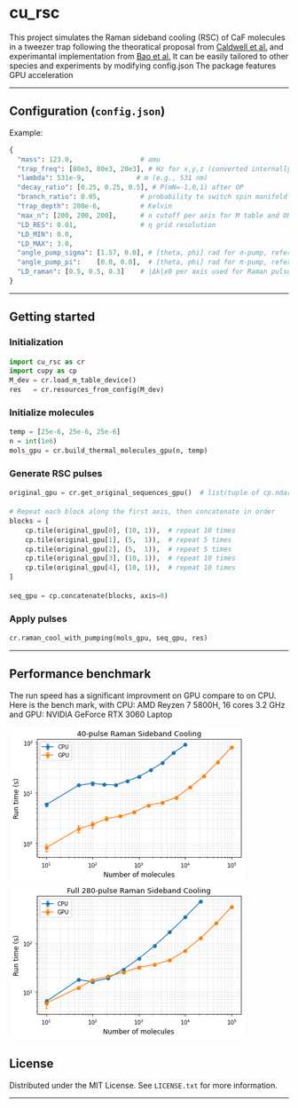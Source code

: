 # cu_rsc

This project simulates the Raman sideband cooling (RSC) of CaF molecules in a tweezer trap following the theoratical proposal from [Caldwell et al.](https://doi.org/10.1103/PhysRevResearch.2.013251) 
and experimantal implementation from [Bao et al.](https://doi.org/10.1103/PhysRevX.14.031002)
It can be easily tailored to other species and experiments by modifying config.json
The package features GPU acceleration

---


## Configuration (`config.json`)

Example:
```python
{
  "mass": 123.0,                 # amu
  "trap_freq": [80e3, 80e3, 20e3], # Hz for x,y,z (converted internally to rad/s)
  "lambda": 531e-9,             # m (e.g., 531 nm)
  "decay_ratio": [0.25, 0.25, 0.5], # P(mN=-1,0,1) after OP
  "branch_ratio": 0.05,          # probability to switch spin manifold during OP
  "trap_depth": 200e-6,          # Kelvin
  "max_n": [200, 200, 200],      # n cutoff per axis for M table and OP, should be larger than the trap depth
  "LD_RES": 0.01,                # η grid resolution
  "LD_MIN": 0.0,
  "LD_MAX": 3.0,
  "angle_pump_sigma": [1.57, 0.0], # [theta, phi] rad for σ-pump, referenced to the axial trap axis
  "angle_pump_pi":    [0.0, 0.0],  # [theta, phi] rad for π-pump, referenced to the axial trap axis
  "LD_raman": [0.5, 0.5, 0.3]    # |Δk|x0 per axis used for Raman pulses
}
```

---
## Getting started

### Initialization
```python
import cu_rsc as cr
import cupy as cp
M_dev = cr.load_m_table_device()       
res   = cr.resources_from_config(M_dev)
```

### Initialize molecules
```python
temp = [25e-6, 25e-6, 25e-6]
n = int(1e6)
mols_gpu = cr.build_thermal_molecules_gpu(n, temp)
```

### Generate RSC pulses
```python
original_gpu = cr.get_original_sequences_gpu()  # list/tuple of cp.ndarray blocks

# Repeat each block along the first axis, then concatenate in order
blocks = [
    cp.tile(original_gpu[0], (10, 1)),  # repeat 10 times
    cp.tile(original_gpu[1], (5,  1)),  # repeat 5 times
    cp.tile(original_gpu[2], (5,  1)),  # repeat 5 times
    cp.tile(original_gpu[3], (10, 1)),  # repeat 10 times
    cp.tile(original_gpu[4], (10, 1)),  # repeat 10 times
]

seq_gpu = cp.concatenate(blocks, axis=0)
```

### Apply pulses
```python
cr.raman_cool_with_pumping(mols_gpu, seq_gpu, res)
```

---


## Performance benchmark
The run speed has a significant improvment on GPU compare to on CPU.
Here is the bench mark, with CPU: AMD Reyzen 7 5800H, 16 cores 3.2 GHz and GPU: NVIDIA GeForce RTX 3060 Laptop

![alt text](https://github.com/lyuqinshu/cu_rsc/blob/main/images/XY_benchmark.png?raw=true)
![alt text](https://github.com/lyuqinshu/cu_rsc/blob/main/images/full_benchmark.png?raw=true)


## License

Distributed under the MIT License. See `LICENSE.txt` for more information.

---

